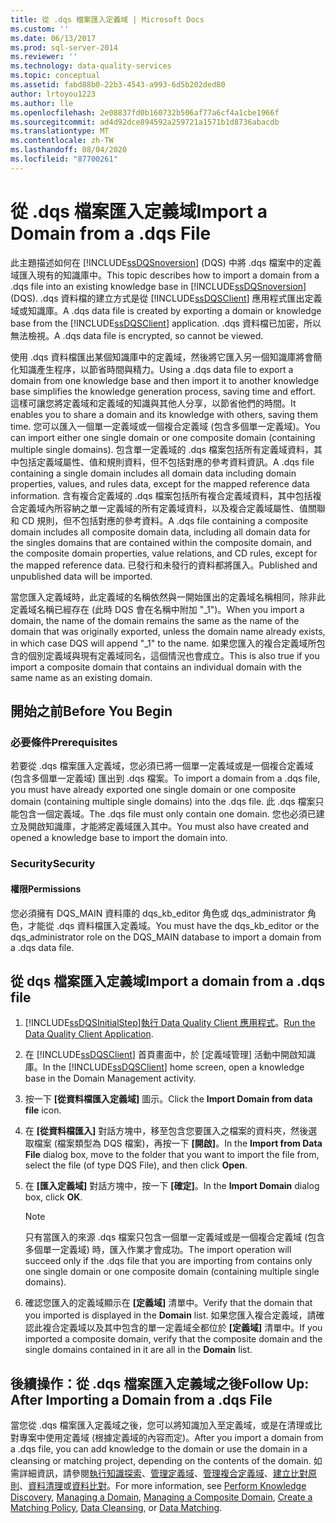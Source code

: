 ```yaml
---
title: 從 .dqs 檔案匯入定義域 | Microsoft Docs
ms.custom: ''
ms.date: 06/13/2017
ms.prod: sql-server-2014
ms.reviewer: ''
ms.technology: data-quality-services
ms.topic: conceptual
ms.assetid: fabd88b0-22b3-4543-a993-6d5b202ded80
author: lrtoyou1223
ms.author: lle
ms.openlocfilehash: 2e08837fd0b160732b506af77a6cf4a1cbe1966f
ms.sourcegitcommit: ad4d92dce894592a259721a1571b1d8736abacdb
ms.translationtype: MT
ms.contentlocale: zh-TW
ms.lasthandoff: 08/04/2020
ms.locfileid: "87700261"
---
```

# <a name="import-a-domain-from-a-dqs-file"></a><span data-ttu-id="dc46f-102">從 .dqs 檔案匯入定義域</span><span class="sxs-lookup"><span data-stu-id="dc46f-102">Import a Domain from a .dqs File</span></span>
  <span data-ttu-id="dc46f-103">此主題描述如何在 [!INCLUDE[ssDQSnoversion](../includes/ssdqsnoversion-md.md)] (DQS) 中將 .dqs 檔案中的定義域匯入現有的知識庫中。</span><span class="sxs-lookup"><span data-stu-id="dc46f-103">This topic describes how to import a domain from a .dqs file into an existing knowledge base in [!INCLUDE[ssDQSnoversion](../includes/ssdqsnoversion-md.md)] (DQS).</span></span> <span data-ttu-id="dc46f-104">.dqs 資料檔的建立方式是從 [!INCLUDE[ssDQSClient](../includes/ssdqsclient-md.md)] 應用程式匯出定義域或知識庫。</span><span class="sxs-lookup"><span data-stu-id="dc46f-104">A .dqs data file is created by exporting a domain or knowledge base from the [!INCLUDE[ssDQSClient](../includes/ssdqsclient-md.md)] application.</span></span> <span data-ttu-id="dc46f-105">.dqs 資料檔已加密，所以無法檢視。</span><span class="sxs-lookup"><span data-stu-id="dc46f-105">A .dqs data file is encrypted, so cannot be viewed.</span></span>  
  
 <span data-ttu-id="dc46f-106">使用 .dqs 資料檔匯出某個知識庫中的定義域，然後將它匯入另一個知識庫將會簡化知識產生程序，以節省時間與精力。</span><span class="sxs-lookup"><span data-stu-id="dc46f-106">Using a .dqs data file to export a domain from one knowledge base and then import it to another knowledge base simplifies the knowledge generation process, saving time and effort.</span></span> <span data-ttu-id="dc46f-107">這樣可讓您將定義域和定義域的知識與其他人分享，以節省他們的時間。</span><span class="sxs-lookup"><span data-stu-id="dc46f-107">It enables you to share a domain and its knowledge with others, saving them time.</span></span> <span data-ttu-id="dc46f-108">您可以匯入一個單一定義域或一個複合定義域 (包含多個單一定義域)。</span><span class="sxs-lookup"><span data-stu-id="dc46f-108">You can import either one single domain or one composite domain (containing multiple single domains).</span></span> <span data-ttu-id="dc46f-109">包含單一定義域的 .dqs 檔案包括所有定義域資料，其中包括定義域屬性、值和規則資料，但不包括對應的參考資料資訊。</span><span class="sxs-lookup"><span data-stu-id="dc46f-109">A .dqs file containing a single domain includes all domain data including domain properties, values, and rules data, except for the mapped reference data information.</span></span> <span data-ttu-id="dc46f-110">含有複合定義域的 .dqs 檔案包括所有複合定義域資料，其中包括複合定義域內所容納之單一定義域的所有定義域資料，以及複合定義域屬性、值關聯和 CD 規則，但不包括對應的參考資料。</span><span class="sxs-lookup"><span data-stu-id="dc46f-110">A .dqs file containing a composite domain includes all composite domain data, including all domain data for the singles domains that are contained within the composite domain, and the composite domain properties, value relations, and CD rules, except for the mapped reference data.</span></span> <span data-ttu-id="dc46f-111">已發行和未發行的資料都將匯入。</span><span class="sxs-lookup"><span data-stu-id="dc46f-111">Published and unpublished data will be imported.</span></span>  
  
 <span data-ttu-id="dc46f-112">當您匯入定義域時，此定義域的名稱依然與一開始匯出的定義域名稱相同，除非此定義域名稱已經存在 (此時 DQS 會在名稱中附加 "_1")。</span><span class="sxs-lookup"><span data-stu-id="dc46f-112">When you import a domain, the name of the domain remains the same as the name of the domain that was originally exported, unless the domain name already exists, in which case DQS will append "_1" to the name.</span></span> <span data-ttu-id="dc46f-113">如果您匯入的複合定義域所包含的個別定義域與現有定義域同名，這個情況也會成立。</span><span class="sxs-lookup"><span data-stu-id="dc46f-113">This is also true if you import a composite domain that contains an individual domain with the same name as an existing domain.</span></span>  
  
##  <a name="before-you-begin"></a><a name="BeforeYouBegin"></a> <span data-ttu-id="dc46f-114">開始之前</span><span class="sxs-lookup"><span data-stu-id="dc46f-114">Before You Begin</span></span>  
  
###  <a name="prerequisites"></a><a name="Prerequisites"></a> <span data-ttu-id="dc46f-115">必要條件</span><span class="sxs-lookup"><span data-stu-id="dc46f-115">Prerequisites</span></span>  
 <span data-ttu-id="dc46f-116">若要從 .dqs 檔案匯入定義域，您必須已將一個單一定義域或是一個複合定義域 (包含多個單一定義域) 匯出到 .dqs 檔案。</span><span class="sxs-lookup"><span data-stu-id="dc46f-116">To import a domain from a .dqs file, you must have already exported one single domain or one composite domain (containing multiple single domains) into the .dqs file.</span></span> <span data-ttu-id="dc46f-117">此 .dqs 檔案只能包含一個定義域。</span><span class="sxs-lookup"><span data-stu-id="dc46f-117">The .dqs file must only contain one domain.</span></span> <span data-ttu-id="dc46f-118">您也必須已建立及開啟知識庫，才能將定義域匯入其中。</span><span class="sxs-lookup"><span data-stu-id="dc46f-118">You must also have created and opened a knowledge base to import the domain into.</span></span>  
  
###  <a name="security"></a><a name="Security"></a> <span data-ttu-id="dc46f-119">Security</span><span class="sxs-lookup"><span data-stu-id="dc46f-119">Security</span></span>  
  
####  <a name="permissions"></a><a name="Permissions"></a> <span data-ttu-id="dc46f-120">權限</span><span class="sxs-lookup"><span data-stu-id="dc46f-120">Permissions</span></span>  
 <span data-ttu-id="dc46f-121">您必須擁有 DQS_MAIN 資料庫的 dqs_kb_editor 角色或 dqs_administrator 角色，才能從 .dqs 資料檔匯入定義域。</span><span class="sxs-lookup"><span data-stu-id="dc46f-121">You must have the dqs_kb_editor or the dqs_administrator role on the DQS_MAIN database to import a domain from a .dqs data file.</span></span>  
  
##  <a name="import-a-domain-from-a-dqs-file"></a><a name="Import"></a><span data-ttu-id="dc46f-122">從 dqs 檔案匯入定義域</span><span class="sxs-lookup"><span data-stu-id="dc46f-122">Import a domain from a .dqs file</span></span>  
  
1.  [!INCLUDE[ssDQSInitialStep](../includes/ssdqsinitialstep-md.md)]<span data-ttu-id="dc46f-123">[執行 Data Quality Client 應用程式](../../2014/data-quality-services/run-the-data-quality-client-application.md)。</span><span class="sxs-lookup"><span data-stu-id="dc46f-123">[Run the Data Quality Client Application](../../2014/data-quality-services/run-the-data-quality-client-application.md).</span></span>  
  
2.  <span data-ttu-id="dc46f-124">在 [!INCLUDE[ssDQSClient](../includes/ssdqsclient-md.md)] 首頁畫面中，於 [定義域管理] 活動中開啟知識庫。</span><span class="sxs-lookup"><span data-stu-id="dc46f-124">In the [!INCLUDE[ssDQSClient](../includes/ssdqsclient-md.md)] home screen, open a knowledge base in the Domain Management activity.</span></span>  
  
3.  <span data-ttu-id="dc46f-125">按一下 **[從資料檔匯入定義域]** 圖示。</span><span class="sxs-lookup"><span data-stu-id="dc46f-125">Click the **Import Domain from data file** icon.</span></span>  
  
4.  <span data-ttu-id="dc46f-126">在 **[從資料檔匯入]** 對話方塊中，移至包含您要匯入之檔案的資料夾，然後選取檔案 (檔案類型為 DQS 檔案)，再按一下 **[開啟]**。</span><span class="sxs-lookup"><span data-stu-id="dc46f-126">In the **Import from Data File** dialog box, move to the folder that you want to import the file from, select the file (of type DQS File), and then click **Open**.</span></span>  
  
5.  <span data-ttu-id="dc46f-127">在 **[匯入定義域]** 對話方塊中，按一下 **[確定]**。</span><span class="sxs-lookup"><span data-stu-id="dc46f-127">In the **Import Domain** dialog box, click **OK**.</span></span>  
  
    > [!NOTE]  
    >  <span data-ttu-id="dc46f-128">只有當匯入的來源 .dqs 檔案只包含一個單一定義域或是一個複合定義域 (包含多個單一定義域) 時，匯入作業才會成功。</span><span class="sxs-lookup"><span data-stu-id="dc46f-128">The import operation will succeed only if the .dqs file that you are importing from contains only one single domain or one composite domain (containing multiple single domains).</span></span>  
  
6.  <span data-ttu-id="dc46f-129">確認您匯入的定義域顯示在 **[定義域]** 清單中。</span><span class="sxs-lookup"><span data-stu-id="dc46f-129">Verify that the domain that you imported is displayed in the **Domain** list.</span></span> <span data-ttu-id="dc46f-130">如果您匯入複合定義域，請確認此複合定義域以及其中包含的單一定義域全都位於 **[定義域]** 清單中。</span><span class="sxs-lookup"><span data-stu-id="dc46f-130">If you imported a composite domain, verify that the composite domain and the single domains contained in it are all in the **Domain** list.</span></span>  
  
##  <a name="follow-up-after-importing-a-domain-from-a-dqs-file"></a><a name="FollowUp"></a> <span data-ttu-id="dc46f-131">後續操作：從 .dqs 檔案匯入定義域之後</span><span class="sxs-lookup"><span data-stu-id="dc46f-131">Follow Up: After Importing a Domain from a .dqs File</span></span>  
 <span data-ttu-id="dc46f-132">當您從 .dqs 檔案匯入定義域之後，您可以將知識加入至定義域，或是在清理或比對專案中使用定義域 (根據定義域的內容而定)。</span><span class="sxs-lookup"><span data-stu-id="dc46f-132">After you import a domain from a .dqs file, you can add knowledge to the domain or use the domain in a cleansing or matching project, depending on the contents of the domain.</span></span> <span data-ttu-id="dc46f-133">如需詳細資訊，請參閱[執行知識探索](../../2014/data-quality-services/perform-knowledge-discovery.md)、[管理定義域](../../2014/data-quality-services/managing-a-domain.md)、[管理複合定義域](../../2014/data-quality-services/managing-a-composite-domain.md)、[建立比對原則](../../2014/data-quality-services/create-a-matching-policy.md)、[資料清理](../../2014/data-quality-services/data-cleansing.md)或[資料比對](../../2014/data-quality-services/data-matching.md)。</span><span class="sxs-lookup"><span data-stu-id="dc46f-133">For more information, see [Perform Knowledge Discovery](../../2014/data-quality-services/perform-knowledge-discovery.md), [Managing a Domain](../../2014/data-quality-services/managing-a-domain.md), [Managing a Composite Domain](../../2014/data-quality-services/managing-a-composite-domain.md), [Create a Matching Policy](../../2014/data-quality-services/create-a-matching-policy.md), [Data Cleansing](../../2014/data-quality-services/data-cleansing.md), or [Data Matching](../../2014/data-quality-services/data-matching.md).</span></span>  
  
  
